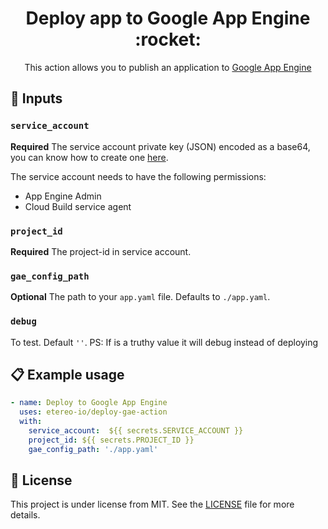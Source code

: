 <h1 align="center">
 Deploy app to Google App Engine :rocket:
</h1>

<p align="center">This action allows you to publish an application to <a href="https://cloud.google.com/appengine/">Google App Engine</a></p>

## :ticket: Inputs

### `service_account`

**Required** The service account private key (JSON) encoded as a base64, you can know how to create one [here](https://cloud.google.com/iam/docs/creating-managing-service-account-keys).

The service account needs to have the following permissions:
- App Engine Admin
- Cloud Build service agent 

### `project_id`

**Required** The project-id in service account.

### `gae_config_path`

**Optional** The path to your `app.yaml` file. Defaults to `./app.yaml`. 

### `debug`

To test. Default `''`. PS: If is a truthy value it will debug instead of deploying

## :clipboard: Example usage

```yaml
- name: Deploy to Google App Engine
  uses: etereo-io/deploy-gae-action
  with:
    service_account:  ${{ secrets.SERVICE_ACCOUNT }}
    project_id: ${{ secrets.PROJECT_ID }}
    gae_config_path: './app.yaml'

```

## :memo: License

This project is under license from MIT. See the [LICENSE](/LICENSE) file for more details.
